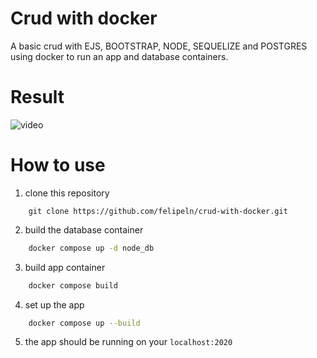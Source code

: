 # Crud with docker

A basic crud with EJS, BOOTSTRAP, NODE, SEQUELIZE and POSTGRES using docker to run an app and database containers.

# Result

![video](https://gist.githubusercontent.com/felipeln/c83ee37e6d3b08b8c22d51adaeea2f50/raw/137d82453cb6d84b904e572637cbc6045a7422f0/crud-docker.gif)


# How to use

1. clone this repository
```git
    git clone https://github.com/felipeln/crud-with-docker.git
```
2. build the database container
```bash
    docker compose up -d node_db
```

3. build app container
```bash
    docker compose build
```
4. set up the app
```bash
    docker compose up --build
```
5. the app should be running on your `localhost:2020`